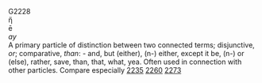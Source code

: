 G2228  
ἤ  
ē  
*ay*  
A primary particle of distinction between two connected terms;
disjunctive, *or*; comparative, *than*: - and, but (either), (n-)
either, except it be, (n-) or (else), rather, save, than, that, what,
yea. Often used in connection with other particles. Compare especially
[2235](g2235) [2260](g2260) [2273](g2273)  
